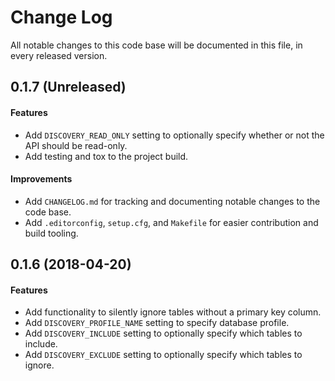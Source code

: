 # Change Log

All notable changes to this code base will be documented in this file, in every released version.

## 0.1.7 (Unreleased)

#### Features

- Add `DISCOVERY_READ_ONLY` setting to optionally specify whether or not the API should be read-only.
- Add testing and tox to the project build.

#### Improvements

- Add `CHANGELOG.md` for tracking and documenting notable changes to the code base.
- Add `.editorconfig`, `setup.cfg`, and `Makefile` for easier contribution and build tooling.

## 0.1.6 (2018-04-20)

#### Features

- Add functionality to silently ignore tables without a primary key column.
- Add `DISCOVERY_PROFILE_NAME` setting to specify database profile.
- Add `DISCOVERY_INCLUDE` setting to optionally specify which tables to include.
- Add `DISCOVERY_EXCLUDE` setting to optionally specify which tables to ignore.

